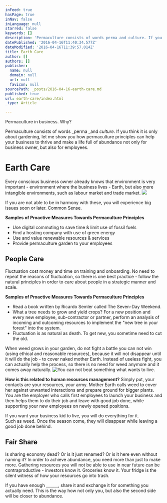 ```yaml
---
inFeed: true
hasPage: true
inNav: false
inLanguage: null
starred: false
keywords: []
description: 'Permaculture consists of words perma and culture. If you think it is only about gardening, let me show you how permaculture principles can help your business to thrive and make a life full of abundance not only for business owner, but also for employees.'
datePublished: '2016-04-16T11:40:34.577Z'
dateModified: '2016-04-16T11:39:57.014Z'
title: Earth Care
author: []
authors: []
publisher:
  name: null
  domain: null
  url: null
  favicon: null
sourcePath: _posts/2016-04-16-earth-care.md
published: true
url: earth-care/index.html
_type: Article

---
```

Permaculture in business. Why?

Permaculture consists of words _perma _and _culture_. If you think it is only about gardening, let me show you how permaculture principles can help your business to thrive and make a life full of abundance not only for business owner, but also for employees.

# Earth Care

Every conscious business owner already knows that environment is very important - environment where the business lives - Earth, but also more intangible environments, such as labour market and trade market.
![](https://the-grid-user-content.s3-us-west-2.amazonaws.com/f062d061-ef77-423a-8051-280aae530f71.jpg)

If you are not able to be in harmony with these, you will experience big issues soon or later. Common Sense.

**Samples of Proactive Measures Towards Permaculture Principles**

* Use digital commuting to save time & limit use of fossil fuels
* Find a hosting company with use of green energy
* Use and value renewable resources & services
* Provide permaculture garden to your employees

## People Care

Fluctuation cost money and time on training and onboarding. No need to repeat the reasons of fluctuation, so there is one best practice - follow the natural principles in order to care about people in a strategic manner and scale.

**Samples of Proactive Measures Towards Permaculture Principles**

* Read a book written by Ricardo Semler called The Seven-Day Weekend.
* What a tree needs to grow and yield crops? For a new position and every new employee, sub-contractor or partner, perform an analysis of incoming and outcoming resources to implement the "new tree in your forest" into the system.
* Fluctuation is as natural as death. To get new, you sometime need to cut the old.

When weed grows in your garden, do not fight a battle you can not win (using ethical and reasonable resources), because it will not disappear until it will do the job - to cover naked mother Earth. Instead of useless fight, you can actually help the process, so there is no need for weed anymore and it comes away naturally. ![You can not beat something what wants to live.](https://the-grid-user-content.s3-us-west-2.amazonaws.com/cbc2eb7b-7a6b-4c3e-b5ad-db0831a5649d.jpg)

**How is this related to human resources management?** Simply put, your contacts are your resources, your army. Mother Earth calls weed to cover her against unwanted interactions and prepare ground for bigger plants. You are the employer who calls first employees to launch your business and then helps them to do their job and leave with good job done, while supporting your new employees on newly opened positions.  

If you want your business kid to live, you will do everything for it.   
Such as weed. Once the season come, they will disappear while leaving a good job done behind.

## Fair Share

Is sharing economy dead? Or is it just renamed? Or is it here even without naming it? In order to achieve abundance, you need more than just to make more. Gathering resources you will not be able to use in near future can be contraproductive - investors know it. Groceries know it. Your fridge is the silent witness of how your resources go into trash.

If you have enough \_\_\_\_\_\_, share it and exchange it for something you actually need. This is the way how not only you, but also the second side will be closer to abundance.